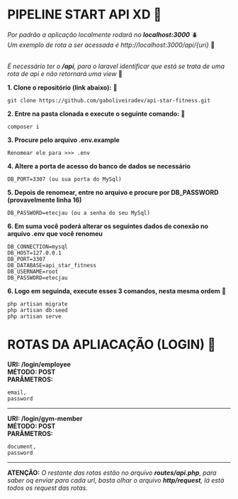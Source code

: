 # PIPELINE START API XD 🫶

*Por padrão a aplicação localmente rodará no **localhost:3000*** 🪲 <br>
*Um exemplo de rota a ser acessada é http://localhost:3000/api/{uri}* 🐗<br><br>

*É necessário ter o **/api**, para o laravel identificar que está se trata de uma rota de api e não retornará uma view* 🌵

**1. Clone o repositório (link abaixo):** 🐓
```
git clone https://github.com/gaboliveiradev/api-star-fitness.git
```

**2. Entre na pasta clonada e execute o seguinte comando:** 🐁
```
composer i
```

**3. Procure pelo arquivo .env.example**
```
Renomear ele para >>> .env
```

**4. Altere a porta de acesso do banco de dados se necessário**
```
DB_PORT=3307 (ou sua porta do MySql)
```

**5. Depois de renomear, entre no arquivo e procure por DB_PASSWORD (provavelmente linha 16)**
```
DB_PASSWORD=etecjau (ou a senha do seu MySql)
```

**6. Em suma você poderá alterar os seguintes dados de conexão no arquivo .env que você renomeu**
```
DB_CONNECTION=mysql
DB_HOST=127.0.0.1
DB_PORT=3307
DB_DATABASE=api_star_fitness
DB_USERNAME=root
DB_PASSWORD=etecjau
```

**6. Logo em seguinda, execute esses 3 comandos, nesta mesma ordem** 🦚
```
php artisan migrate
php artisan db:seed
php artisan serve
```

# ROTAS DA APLIACAÇÃO (LOGIN) 🥤

**URI: /login/employee** <br>
**MÉTODO: POST** <br>
**PARÂMETROS:** <br>
```
email,
password
```

<hr>

**URI: /login/gym-member** <br>
**MÉTODO: POST** <br>
**PARÂMETROS:** <br>
```
document,
password
```

<hr>

**ATENÇÃO:** *O restante das rotas estão no arquivo **routes/api.php**, para saber oq enviar para cada url, basta olhar o arquivo **http/request**, lá está todos os request das rotas.*
